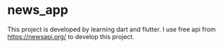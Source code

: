 # news_app

This project is developed by learning dart and flutter. I use free api from https://newsapi.org/ to develop this project.
